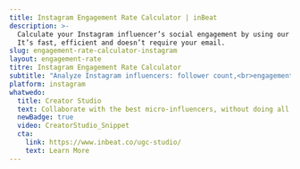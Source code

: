 ```yaml
---
title: Instagram Engagement Rate Calculator | inBeat
description: >-
  Calculate your Instagram influencer’s social engagement by using our free engagement rate calculator online.
  It’s fast, efficient and doesn’t require your email.
slug: engagement-rate-calculator-instagram
layout: engagement-rate
titre: Instagram Engagement Rate Calculator
subtitle: "Analyze Instagram influencers: follower count,<br>engagement rate, popular content and more."
platform: instagram
whatwedo:
  title: Creator Studio
  text: Collaborate with the best micro-influencers, without doing all the work. Save hundres of hours. No more endless discovery, email pitches and influencer ghosting. Inbeat handles it all for you
  newBadge: true
  video: CreatorStudio_Snippet 
  cta:
    link: https://www.inbeat.co/ugc-studio/
    text: Learn More
---
```

